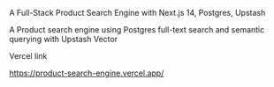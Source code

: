 A Full-Stack Product Search Engine with Next.js 14, Postgres, Upstash

A Product search engine using Postgres full-text search and semantic querying with Upstash Vector

Vercel link

https://product-search-engine.vercel.app/
